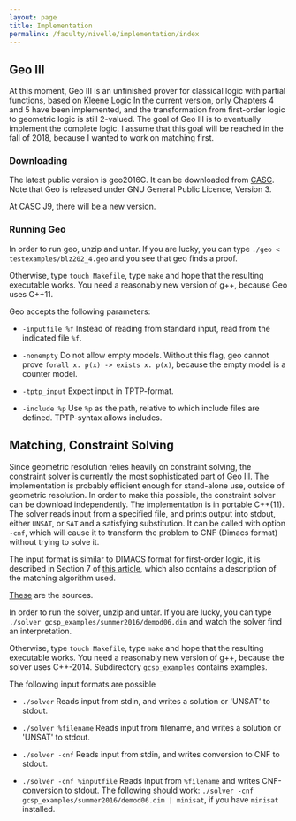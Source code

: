 ```yaml
---
layout: page
title: Implementation
permalink: /faculty/nivelle/implementation/index
---
```


## Geo III

At this moment, Geo III is an unfinished prover for classical logic 
with partial functions, based on 
[Kleene Logic](https://cs-sst.github.io/faculty/nivelle/publications/index/jlc2014.pdf)
In the current version, only Chapters 4 and 5 have been implemented,
and the transformation from first-order logic to geometric logic
is still 2-valued. 
The goal of Geo III is to eventually implement the complete logic.
I assume that this goal will be reached in the fall of 2018,
because I wanted to work on matching first. 

### Downloading

The latest public version is geo2016C.
It can be downloaded from 
[CASC](http://www.cs.miami.edu/~tptp/CASC/J8/SystemsSources/).
Note that Geo is released under GNU General Public Licence, Version 3.

At CASC J9, there will be a new version. 

### Running Geo

In order to run geo, unzip and untar. If you are lucky, you
can type `./geo < testexamples/blz202_4.geo` and you see that geo finds a proof.

Otherwise, type  `touch Makefile`, type `make` and hope that
the resulting executable works. You need a reasonably
new version of g++, because Geo uses C++11.

Geo accepts the following parameters:

-  `-inputfile %f` Instead of reading from standard input, read from the
   indicated file `%f`.
   
-  `-nonempty`  Do not allow empty models. Without this flag, geo cannot prove
    `forall x. p(x) -> exists x. p(x)`, because the empty model
     is a counter model.
    
-  `-tptp_input` Expect input in TPTP-format.

-  `-include %p` Use `%p` as the path, relative to which include files are defined. TPTP-syntax allows includes. 


## Matching, Constraint Solving

Since geometric resolution relies heavily on constraint solving,
the constraint solver is currently the most sophisticated part of Geo III.
The implementation is probably efficient enough for stand-alone use,
outside of geometric resolution. In order to make this possible,
the constraint solver can be download independently. 
The implementation is in portable C++(11).
The solver reads input from a specified file, and prints output into stdout, either
`UNSAT`, or `SAT` and a satisfying substitution. It can be called with 
option `-cnf`, which will cause it to transform the problem to CNF (Dimacs format)
without trying to solve it.

The input format is similar
to DIMACS format for first-order logic, it is described in Section 7 of 
[this article](gcsp.pdf), which also contains a description of the matching
algorithm used.

[These](geo2018gcsp.tar.gz) are the sources.

In order to run the solver, unzip and untar. If you are lucky, you
can type `./solver gcsp_examples/summer2016/demod06.dim` and watch the solver find
an interpretation.

Otherwise, type  `touch Makefile`, type `make` and hope that
the resulting executable works. You need a reasonably
new version of g++, because the solver uses C++-2014.
Subdirectory `gcsp_examples` contains examples. 

The following input formats are possible

- `./solver` Reads input from stdin, and writes a solution or 'UNSAT' to stdout. 

- `./solver %filename` Reads input from filename, and writes a solution or 'UNSAT' to stdout.

- `./solver -cnf` Reads input from stdin, and writes conversion to CNF to stdout. 
    
- `./solver -cnf %inputfile` Reads input from `%filename` and writes CNF-conversion to stdout.
   The following should work: `./solver -cnf gcsp_examples/summer2016/demod06.dim | minisat`, if you have `minisat` installed.


